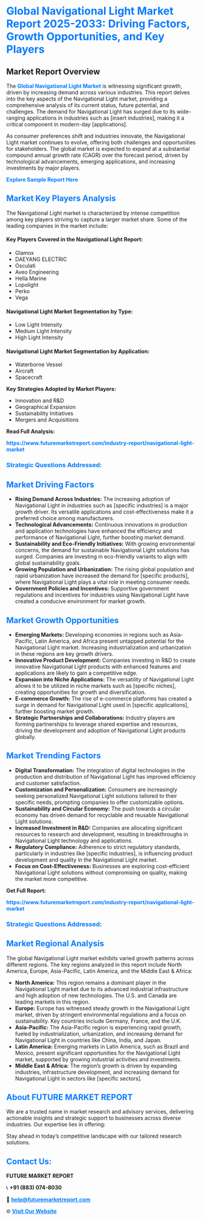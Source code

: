<h1 style="color: #007BFF;">Global Navigational Light Market Report 2025-2033: Driving Factors, Growth Opportunities, and Key Players</h1>

<section id="overview">
<h2>Market Report Overview</h2>
<p>The <a href="https://www.futuremarketreport.com/industry-report/navigational-light-market" style="color: #007BFF; text-decoration: none;"><strong>Global Navigational Light Market</strong></a> is witnessing significant growth, driven by increasing demand across various industries. This report delves into the key aspects of the Navigational Light market, providing a comprehensive analysis of its current status, future potential, and challenges. The demand for Navigational Light has surged due to its wide-ranging applications in industries such as [insert industries], making it a critical component in modern-day [applications].</p>
<p>As consumer preferences shift and industries innovate, the Navigational Light market continues to evolve, offering both challenges and opportunities for stakeholders. The global market is expected to expand at a substantial compound annual growth rate (CAGR) over the forecast period, driven by technological advancements, emerging applications, and increasing investments by major players.</p>
</section>

<section id="overview">
<p><a href="https://www.futuremarketreport.com/request-sample/reportId=57854" style="color: #007BFF; text-decoration: none;"><strong>Explore Sample Report Here</strong></a></p>
</section>

<section id="key-players">
<h2 style="color: #007BFF;">Market Key Players Analysis</h2>
<p>The Navigational Light market is characterized by intense competition among key players striving to capture a larger market share. Some of the leading companies in the market include:</p>
<h4>Key Players Covered in the Navigational Light Report:</h4>
<ul><li>Glamox</li><li>DAEYANG ELECTRIC</li><li>Osculati</li><li>Aveo Engineering</li><li>Hella Marine</li><li>Lopolight</li><li>Perko</li><li>Vega</li></ul>
<h4>Navigational Light Market Segmentation by Type:</h4>
<ul><li>Low Light Intensity</li><li>Medium Light Intensity</li><li>High Light Intensity</li></ul>

<h4>Navigational Light Market Segmentation by Application:</h4>
<ul><li>Waterborne Vessel</li><li>Aircraft</li><li>Spacecraft</li></ul>
<p><strong>Key Strategies Adopted by Market Players:</strong></p>
<ul>
<li>Innovation and R&D</li>
<li>Geographical Expansion</li>
<li>Sustainability Initiatives</li>
<li>Mergers and Acquisitions</li>
</ul>
</section>

<section>
<p><strong>Read Full Analysis: </strong></p><a href="https://www.futuremarketreport.com/industry-report/navigational-light-market" style="color: #007BFF; text-decoration: none;"><strong>https://www.futuremarketreport.com/industry-report/navigational-light-market</strong></a>
<h3 style="color: #007BFF;">Strategic Questions Addressed:</h3>
</section>

<section id="driving-factors">
<h2 style="color: #007BFF;">Market Driving Factors</h2>
<ul>
<li><strong>Rising Demand Across Industries:</strong> The increasing adoption of Navigational Light in industries such as [specific industries] is a major growth driver. Its versatile applications and cost-effectiveness make it a preferred choice among manufacturers.</li>
<li><strong>Technological Advancements:</strong> Continuous innovations in production and application technologies have enhanced the efficiency and performance of Navigational Light, further boosting market demand.</li>
<li><strong>Sustainability and Eco-Friendly Initiatives:</strong> With growing environmental concerns, the demand for sustainable Navigational Light solutions has surged. Companies are investing in eco-friendly variants to align with global sustainability goals.</li>
<li><strong>Growing Population and Urbanization:</strong> The rising global population and rapid urbanization have increased the demand for [specific products], where Navigational Light plays a vital role in meeting consumer needs.</li>
<li><strong>Government Policies and Incentives:</strong> Supportive government regulations and incentives for industries using Navigational Light have created a conducive environment for market growth.</li>
</ul>
</section>

<section id="growth-opportunities">
<h2 style="color: #007BFF;">Market Growth Opportunities</h2>
<ul>
<li><strong>Emerging Markets:</strong> Developing economies in regions such as Asia-Pacific, Latin America, and Africa present untapped potential for the Navigational Light market. Increasing industrialization and urbanization in these regions are key growth drivers.</li>
<li><strong>Innovative Product Development:</strong> Companies investing in R&D to create innovative Navigational Light products with enhanced features and applications are likely to gain a competitive edge.</li>
<li><strong>Expansion into Niche Applications:</strong> The versatility of Navigational Light allows it to be utilized in niche markets such as [specific niches], creating opportunities for growth and diversification.</li>
<li><strong>E-commerce Growth:</strong> The rise of e-commerce platforms has created a surge in demand for Navigational Light used in [specific applications], further boosting market growth.</li>
<li><strong>Strategic Partnerships and Collaborations:</strong> Industry players are forming partnerships to leverage shared expertise and resources, driving the development and adoption of Navigational Light products globally.</li>
</ul>
</section>

<section id="trending-factors">
<h2 style="color: #007BFF;">Market Trending Factors</h2>
<ul>
<li><strong>Digital Transformation:</strong> The integration of digital technologies in the production and distribution of Navigational Light has improved efficiency and customer satisfaction.</li>
<li><strong>Customization and Personalization:</strong> Consumers are increasingly seeking personalized Navigational Light solutions tailored to their specific needs, prompting companies to offer customizable options.</li>
<li><strong>Sustainability and Circular Economy:</strong> The push towards a circular economy has driven demand for recyclable and reusable Navigational Light solutions.</li>
<li><strong>Increased Investment in R&D:</strong> Companies are allocating significant resources to research and development, resulting in breakthroughs in Navigational Light technology and applications.</li>
<li><strong>Regulatory Compliance:</strong> Adherence to strict regulatory standards, particularly in industries like [specific industries], is influencing product development and quality in the Navigational Light market.</li>
<li><strong>Focus on Cost-Effectiveness:</strong> Businesses are exploring cost-efficient Navigational Light solutions without compromising on quality, making the market more competitive.</li>
</ul>
</section>

<section>
<p><strong>Get Full Report: </strong></p><a href="https://www.futuremarketreport.com/industry-report/navigational-light-market" style="color: #007BFF; text-decoration: none;"><strong>https://www.futuremarketreport.com/industry-report/navigational-light-market</strong></a>
<h3 style="color: #007BFF;">Strategic Questions Addressed:</h3>
</section>


<section id="regional-analysis">
<h2 style="color: #007BFF;">Market Regional Analysis</h2>
<p>The global Navigational Light market exhibits varied growth patterns across different regions. The key regions analyzed in this report include North America, Europe, Asia-Pacific, Latin America, and the Middle East & Africa:</p>
<ul>
<li><strong>North America:</strong> This region remains a dominant player in the Navigational Light market due to its advanced industrial infrastructure and high adoption of new technologies. The U.S. and Canada are leading markets in this region.</li>
<li><strong>Europe:</strong> Europe has witnessed steady growth in the Navigational Light market, driven by stringent environmental regulations and a focus on sustainability. Key countries include Germany, France, and the U.K.</li>
<li><strong>Asia-Pacific:</strong> The Asia-Pacific region is experiencing rapid growth, fueled by industrialization, urbanization, and increasing demand for Navigational Light in countries like China, India, and Japan.</li>
<li><strong>Latin America:</strong> Emerging markets in Latin America, such as Brazil and Mexico, present significant opportunities for the Navigational Light market, supported by growing industrial activities and investments.</li>
<li><strong>Middle East & Africa:</strong> The region’s growth is driven by expanding industries, infrastructure development, and increasing demand for Navigational Light in sectors like [specific sectors].</li>
</ul>
</section>

<footer>
<h2 style="color: #007BFF;">About FUTURE MARKET REPORT</h2>
<p>We are a trusted name in market research and advisory services, delivering actionable insights and strategic support to businesses across diverse industries. Our expertise lies in offering:</p>

<p>Stay ahead in today’s competitive landscape with our tailored research solutions.</p>

<h2 style="color: #007BFF;">Contact Us:</h2>
<p><strong>FUTURE MARKET REPORT</strong></p>
<p>📞 <strong>+91 (883) 074-8030</strong></p>
<p>📧 <strong><a href="mailto:help@futuremarketreport.com" style="color: #007BFF;">help@futuremarketreport.com</a></strong></p>
<p>🌐 <strong><a href="https://www.futuremarketreport.com/" style="color: #007BFF;">Visit Our Website</a></strong></p>
</footer>